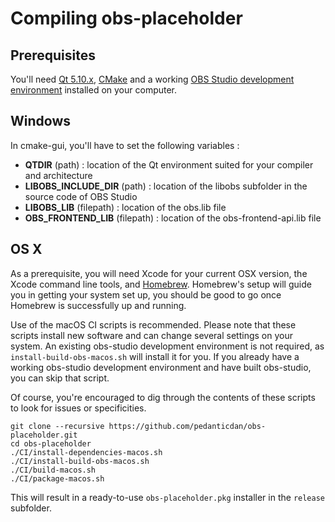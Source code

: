 # Compiling obs-placeholder

## Prerequisites

You'll need [Qt 5.10.x](https://download.qt.io/official_releases/qt/5.10/),
[CMake](https://cmake.org/download/) and a working [OBS Studio development environment](https://obsproject.com/wiki/install-instructions) installed on your
computer.

## Windows

In cmake-gui, you'll have to set the following variables :

- **QTDIR** (path) : location of the Qt environment suited for your compiler and architecture
- **LIBOBS_INCLUDE_DIR** (path) : location of the libobs subfolder in the source code of OBS Studio
- **LIBOBS_LIB** (filepath) : location of the obs.lib file
- **OBS_FRONTEND_LIB** (filepath) : location of the obs-frontend-api.lib file

## OS X

As a prerequisite, you will need Xcode for your current OSX version, the Xcode command line tools, and [Homebrew](https://brew.sh/).
Homebrew's setup will guide you in getting your system set up, you should be good to go once Homebrew is successfully up and running.

Use of the macOS CI scripts is recommended. Please note that these
scripts install new software and can change several settings on your system. An
existing obs-studio development environment is not required, as
`install-build-obs-macos.sh` will install it for you. If you already have a
working obs-studio development environment and have built obs-studio, you can
skip that script.

Of course, you're encouraged to dig through the contents of these scripts to
look for issues or specificities.

```shell
git clone --recursive https://github.com/pedanticdan/obs-placeholder.git
cd obs-placeholder
./CI/install-dependencies-macos.sh
./CI/install-build-obs-macos.sh
./CI/build-macos.sh
./CI/package-macos.sh
```

This will result in a ready-to-use `obs-placeholder.pkg` installer in the `release` subfolder.

